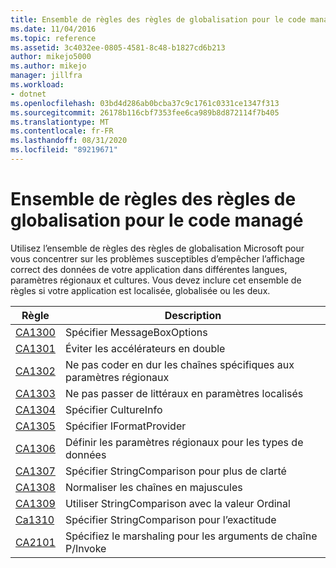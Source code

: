 ```yaml
---
title: Ensemble de règles des règles de globalisation pour le code managé
ms.date: 11/04/2016
ms.topic: reference
ms.assetid: 3c4032ee-0805-4581-8c48-b1827cd6b213
author: mikejo5000
ms.author: mikejo
manager: jillfra
ms.workload:
- dotnet
ms.openlocfilehash: 03bd4d286ab0bcba37c9c1761c0331ce1347f313
ms.sourcegitcommit: 26178b116cbf7353fee6ca989b8d872114f7b405
ms.translationtype: MT
ms.contentlocale: fr-FR
ms.lasthandoff: 08/31/2020
ms.locfileid: "89219671"
---
```

# <a name="globalization-rules-rule-set-for-managed-code"></a>Ensemble de règles des règles de globalisation pour le code managé

Utilisez l’ensemble de règles des règles de globalisation Microsoft pour vous concentrer sur les problèmes susceptibles d’empêcher l’affichage correct des données de votre application dans différentes langues, paramètres régionaux et cultures. Vous devez inclure cet ensemble de règles si votre application est localisée, globalisée ou les deux.

|Règle|Description|
|----------|-----------------|
|[CA1300](../code-quality/ca1300.md)|Spécifier MessageBoxOptions|
|[CA1301](../code-quality/ca1301.md)|Éviter les accélérateurs en double|
|[CA1302](../code-quality/ca1302.md)|Ne pas coder en dur les chaînes spécifiques aux paramètres régionaux|
|[CA1303](../code-quality/ca1303.md)|Ne pas passer de littéraux en paramètres localisés|
|[CA1304](../code-quality/ca1304.md)|Spécifier CultureInfo|
|[CA1305](../code-quality/ca1305.md)|Spécifier IFormatProvider|
|[CA1306](../code-quality/ca1306.md)|Définir les paramètres régionaux pour les types de données|
|[CA1307](../code-quality/ca1307.md)|Spécifier StringComparison pour plus de clarté|
|[CA1308](../code-quality/ca1308.md)|Normaliser les chaînes en majuscules|
|[CA1309](../code-quality/ca1309.md)|Utiliser StringComparison avec la valeur Ordinal|
|[Ca1310](../code-quality/ca1310.md)|Spécifier StringComparison pour l’exactitude|
|[CA2101](../code-quality/ca2101.md)|Spécifiez le marshaling pour les arguments de chaîne P/Invoke|
